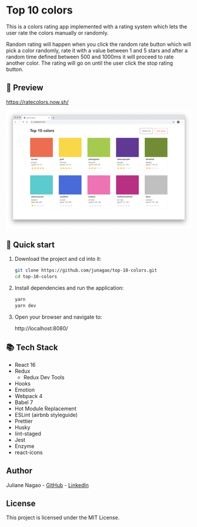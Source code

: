 # Top 10 colors

This is a colors rating app implemented with a rating system which lets the user rate the colors manually or randomly.

Random rating will happen when you click the random rate button which will pick a color randomly, rate it with a value between 1 and 5 stars and after a random time defined between 500 and 1000ms it will proceed to rate another color. The rating will go on until the user click the stop rating button.

## 👀 Preview

https://ratecolors.now.sh/

![top-10-colors-png](./assets/top-10-colors-preview.png)

## 🚀 Quick start

1. Download the project and cd into it:

   ```bash
   git clone https://github.com/junagao/top-10-colors.git
   cd top-10-colors
   ```

2. Install dependencies and run the application:

   ```bash
   yarn
   yarn dev
   ```

3. Open your browser and navigate to:

   http://localhost:8080/

## 📚 Tech Stack

- React 16
- Redux
  - Redux Dev Tools
- Hooks
- Emotion
- Webpack 4
- Babel 7
- Hot Module Replacement
- ESLint (airbnb styleguide)
- Prettier
- Husky
- lint-staged
- Jest
- Enzyme
- react-icons

## Author

Juliane Nagao - [GitHub](https://github.com/junagao) - [LinkedIn](https://www.linkedin.com/in/junagao/)

## License

This project is licensed under the MIT License.
